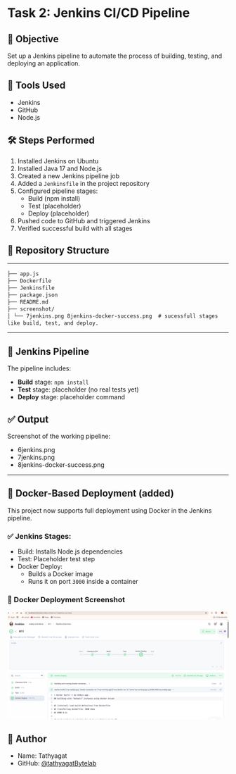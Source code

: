 # Task 2: Jenkins CI/CD Pipeline

## 🎯 Objective
Set up a Jenkins pipeline to automate the process of building, testing, and deploying an application.

## 🧰 Tools Used
- Jenkins
- GitHub
- Node.js

## 🛠️ Steps Performed

1. Installed Jenkins on Ubuntu
2. Installed Java 17 and Node.js
3. Created a new Jenkins pipeline job
4. Added a `Jenkinsfile` in the project repository
5. Configured pipeline stages:
   - Build (npm install)
   - Test (placeholder)
   - Deploy (placeholder)
6. Pushed code to GitHub and triggered Jenkins
7. Verified successful build with all stages

## 📁 Repository Structure
---

```
├── app.js
├── Dockerfile
├── Jenkinsfile
├── package.json
├── README.md
├── screenshot/
│ └── 7jenkins.png 8jenkins-docker-success.png  # sucessfull stages like build, test, and deploy.

```
---
## 🚀 Jenkins Pipeline

The pipeline includes:
- **Build** stage: `npm install`
- **Test** stage: placeholder (no real tests yet)
- **Deploy** stage: placeholder command

## ✅ Output

Screenshot of the working pipeline:
 - 6jenkins.png
 - 7jenkins.png 
 - 8jenkins-docker-success.png
---

## 🚀 Docker-Based Deployment (added)

This project now supports full deployment using Docker in the Jenkins pipeline.

### ✅ Jenkins Stages:

- Build: Installs Node.js dependencies
- Test: Placeholder test step
- Docker Deploy: 
    - Builds a Docker image
    - Runs it on port `3000` inside a container

### 📸 Docker Deployment Screenshot

![Jenkins Docker Deploy Success](screenshot/8jenkins-docker-success.png)
 
 ## 👤 Author

- Name: Tathyagat
- GitHub: [@tathyagatBytelab](https://github.com/tathyagatBytelab)
